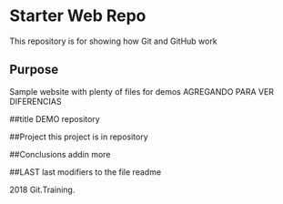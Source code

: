 # Starter Web Repo

This repository is for showing how Git and GitHub work

## Purpose

Sample website with plenty of files for demos
AGREGANDO PARA VER DIFERENCIAS


##title
DEMO repository

##Project
this project is in repository

##Conclusions
addin more

##LAST
last modifiers to the file readme

2018 Git.Training.

